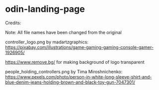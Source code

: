 # odin-landing-page

Credits:

Note: All file names have been changed from the original

controller_logo.png by madartzgraphics: https://pixabay.com/illustrations/game-gaming-gaming-console-gamer-1926905/

https://www.remove.bg/ for making background of logo transparent

 people_holding_controllers.png by Tima Miroshnichenko: https://www.pexels.com/photo/person-in-white-long-sleeve-shirt-and-blue-denim-jeans-holding-brown-and-black-toy-gun-7047301/